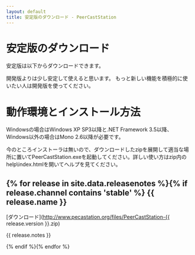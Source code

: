 ```yaml
---
layout: default
title: 安定版のダウンロード - PeerCastStation
---
```


安定版のダウンロード
====================
安定版は以下からダウンロードできます。

開発版よりは少し安定して使えると思います。
もっと新しい機能を積極的に使いたい人は開発版を使ってください。

動作環境とインストール方法
==========================
Windowsの場合はWindows XP SP3以降と.NET Framework 3.5以降、
Windows以外の場合はMono 2.6以降が必要です。

今のところインストーラは無いので、ダウンロードしたzipを展開して適当な場所に置いてPeerCastStation.exeを起動してください。詳しい使い方はzip内のhelp\\index.htmlを開いてヘルプを見てください。

{% for release in site.data.releasenotes %}{% if release.channel contains 'stable' %}
{{ release.name }}
------------------
[ダウンロード](http://www.pecastation.org/files/PeerCastStation-{{ release.version }}.zip)

{{ release.notes }}

{% endif %}{% endfor %}

